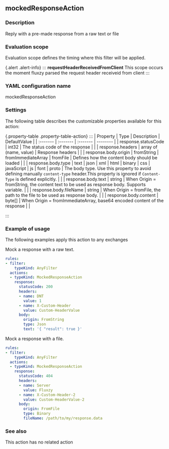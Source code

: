 ## mockedResponseAction

### Description

Reply with a pre-made response from a raw text or file

### Evaluation scope

Evaluation scope defines the timing where this filter will be applied. 

{.alert .alert-info}
:::
**requestHeaderReceivedFromClient** This scope occurs the moment fluxzy parsed the request header receiveid from client
:::

### YAML configuration name

mockedResponseAction

### Settings

The following table describes the customizable properties available for this action: 

{.property-table .property-table-action}
:::
| Property | Type | Description | DefaultValue |
| :------- | :------- | :------- | -------- |
| response.statusCode | int32 | The status code of the response |  |
| response.headers | array of (name, value) | Response headers |  |
| response.body.origin | fromString \| fromImmediateArray \| fromFile | Defines how the content body should be loaded |  |
| response.body.type | text \| json \| xml \| html \| binary \| css \| javaScript \| js \| font \| proto | The body type. Use this property to avoid defining manually `content-type` header.This property is ignored if `Content-Type` is defined explicitly. |  |
| response.body.text | string | When Origin = fromString, the content text to be used as response body. Supports variable. |  |
| response.body.fileName | string | When Origin = fromFile, the path to the file to be used as response body. |  |
| response.body.content | byte[] | When Origin = fromImmediateArray, base64 encoded content of the response |  |

:::
### Example of usage

The following examples apply this action to any exchanges

Mock a response with a raw text.

```yaml
rules:
- filter:
    typeKind: AnyFilter
  actions:
  - typeKind: MockedResponseAction
    response:
      statusCode: 200
      headers:
      - name: DNT
        value: 1
      - name: X-Custom-Header
        value: Custom-HeaderValue
      body:
        origin: FromString
        type: Json
        text: '{ "result": true }'
```


Mock a response with a file.

```yaml
rules:
- filter:
    typeKind: AnyFilter
  actions:
  - typeKind: MockedResponseAction
    response:
      statusCode: 404
      headers:
      - name: Server
        value: Fluxzy
      - name: X-Custom-Header-2
        value: Custom-HeaderValue-2
      body:
        origin: FromFile
        type: Binary
        fileName: /path/to/my/response.data
```



### See also

This action has no related action

